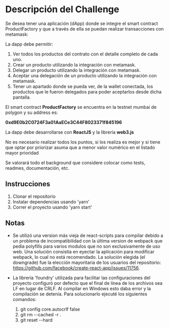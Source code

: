 # Descripción del Challenge

Se desea tener una aplicación (dApp) donde se integre el smart contract ProductFactory y que a través de ella se puedan realizar transacciones con metamask:

La dapp debe permitir:

1. Ver todos los productos del contrato con el detalle completo de cada uno.
2. Crear un producto utilizando la integración con metamask.
3. Delegar un producto utilizando la integración con metamask.
4. Aceptar una delegación de un producto utilizando la integración con metamask.
5. Tener un apartado donde se pueda ver, de la wallet conectada, los productos que le fueron delegados para poder aceptarlos desde dicha pantalla.

El smart contract **ProductFactory** se encuentra en la testnet mumbai de polygon y su address es:

**0xd9E0b2C0724F3a01AaECe3C44F8023371f845196**

La dapp debe desarrollarse con **ReactJS** y la librería **web3.js**

No es necesario realizar todos los puntos, si los realiza es mejor y si tiene que optar por priorizar asuma que a menor valor numérico en el listado mayor prioridad

Se valorará todo el background que considere colocar como tests, readmes, documentación, etc.

## Instrucciones

1. Clonar el repositorio
2. Instalar dependencias usando 'yarn'
3. Correr el proyecto usando 'yarn start'

## Notas

- Se utilizó una version más vieja de react-scripts para compilar debido a un problema de incompatibilidad con la última version de webpack que pedía polyfills para varios modulos que no son exclusivamente de uso web. Una solución consistía en eyectar la aplicación para modificar webpack, lo cual no está recomendado. La solución elegida (el downgrade) fue la elección mayoritaria de los usuarios del repositorio: https://github.com/facebook/create-react-app/issues/11756.

- La librería 'foundry' utilizada para facilitar las configuraciones del proyecto configuró por defecto que el final de línea de los archivos sea LF en lugar de CRLF. Al compilar en Windows esto daba error y la compilación se detenía. Para solucionarlo ejecuté los siguientes comandos:

  1. git config core.autocrlf false
  2. git rm --cached -r .
  3. git reset --hard